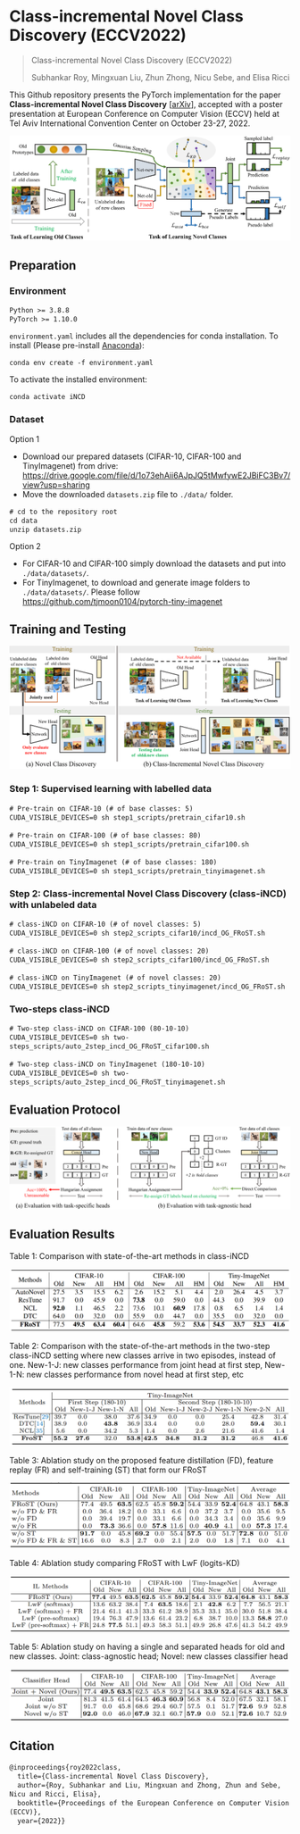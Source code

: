 # Class-incremental Novel Class Discovery (ECCV2022)
> Class-incremental Novel Class Discovery (ECCV2022)
>
> Subhankar Roy, Mingxuan Liu, Zhun Zhong, Nicu Sebe, and Elisa Ricci

This Github repository presents the PyTorch implementation for the paper **Class-incremental Novel Class Discovery** \[[arXiv](https://arxiv.org/abs/2207.08605)\], accepted with a poster presentation at European Conference on Computer Vision (ECCV) held at Tel Aviv International Convention Center on October 23-27, 2022.

![](figures/framework.png)


## Preparation
### Environment
```shell
Python >= 3.8.8
PyTorch >= 1.10.0 
```

`environment.yaml` includes all the dependencies for conda installation. To install (Please pre-install [Anaconda](https://www.anaconda.com/)):
```shell
conda env create -f environment.yaml
```
To activate the installed environment:
```shell
conda activate iNCD
```

### Dataset
Option 1
- Download our prepared datasets (CIFAR-10, CIFAR-100 and TinyImagenet) from drive: https://drive.google.com/file/d/1o73ehAii6AJpJQ5tMwfywE2JBiFC3Bv7/view?usp=sharing
- Move the downloaded `datasets.zip` file to `./data/` folder.
```shell
# cd to the repository root
cd data
unzip datasets.zip
```
Option 2

- For CIFAR-10 and CIFAR-100 simply download the datasets and put into `./data/datasets/`.
- For TinyImagenet, to download and generate image folders to `./data/datasets/`. Please follow https://github.com/tjmoon0104/pytorch-tiny-imagenet

## Training and Testing
![](figures/setting.png)

### Step 1: Supervised learning with labelled data
```shell
# Pre-train on CIFAR-10 (# of base classes: 5)
CUDA_VISIBLE_DEVICES=0 sh step1_scripts/pretrain_cifar10.sh

# Pre-train on CIFAR-100 (# of base classes: 80)
CUDA_VISIBLE_DEVICES=0 sh step1_scripts/pretrain_cifar100.sh

# Pre-train on TinyImagenet (# of base classes: 180)
CUDA_VISIBLE_DEVICES=0 sh step1_scripts/pretrain_tinyimagenet.sh
```

### Step 2: Class-incremental Novel Class Discovery (class-iNCD) with unlabeled data
```shell
# class-iNCD on CIFAR-10 (# of novel classes: 5)
CUDA_VISIBLE_DEVICES=0 sh step2_scripts_cifar10/incd_OG_FRoST.sh

# class-iNCD on CIFAR-100 (# of novel classes: 20)
CUDA_VISIBLE_DEVICES=0 sh step2_scripts_cifar100/incd_OG_FRoST.sh

# class-iNCD on TinyImagenet (# of novel classes: 20)
CUDA_VISIBLE_DEVICES=0 sh step2_scripts_tinyimagenet/incd_OG_FRoST.sh
```

### Two-steps class-iNCD
```shell
# Two-step class-iNCD on CIFAR-100 (80-10-10)
CUDA_VISIBLE_DEVICES=0 sh two-steps_scripts/auto_2step_incd_OG_FRoST_cifar100.sh

# Two-step class-iNCD on TinyImagenet (180-10-10)
CUDA_VISIBLE_DEVICES=0 sh two-steps_scripts/auto_2step_incd_OG_FRoST_tinyimagenet.sh
```

## Evaluation Protocol
![](figures/evalutation.png)

## Evaluation Results
Table 1: Comparison with state-of-the-art methods in class-iNCD

![](figures/results_SOTA-HM.png)

Table 2: Comparison with the state-of-the-art methods in the two-step class-iNCD setting where new classes arrive in two episodes, instead of one. New-1-J: new classes performance from joint head at first step, New-1-N: new classes performance from novel head at first step, etc

![](figures/results_2step-iNCD.png)

Table 3: Ablation study on the proposed feature distillation (FD), feature replay (FR) and self-training (ST) that form our FRoST

![](figures/results_ablation.png)

Table 4: Ablation study comparing FRoST with LwF (logits-KD)

![](figures/results_LwF.png)

Table 5: Ablation study on having a single and separated heads for old and new classes. Joint: class-agnostic head; Novel: new classes classifier head

![](figures/results_heads.png)


## Citation
```
@inproceedings{roy2022class,
  title={Class-incremental Novel Class Discovery},
  author={Roy, Subhankar and Liu, Mingxuan and Zhong, Zhun and Sebe, Nicu and Ricci, Elisa},
  booktitle={Proceedings of the European Conference on Computer Vision (ECCV)},
  year={2022}}
```



